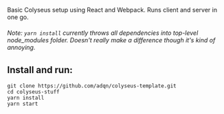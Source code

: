 Basic Colyseus setup using React and Webpack. Runs client and server in one go.

###### Note: ```yarn install``` currently throws all dependencies into top-level node_modules folder. Doesn't really make a difference though it's kind of annoying. 

## Install and run:
```
git clone https://github.com/adqn/colyseus-template.git
cd colyseus-stuff
yarn install
yarn start
```
